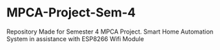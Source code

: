 # MPCA-Project-Sem-4
 Repository Made for Semester 4 MPCA Project. Smart Home Automation System in assistance with ESP8266 Wifi Module
